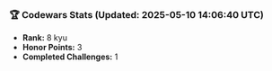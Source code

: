 ### 🏆 Codewars Stats (Updated: 2025-05-10 14:06:40 UTC)

- **Rank:** 8 kyu
- **Honor Points:** 3
- **Completed Challenges:** 1
